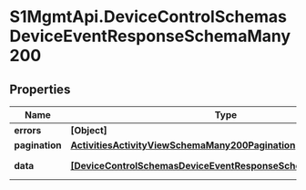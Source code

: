 # S1MgmtApi.DeviceControlSchemasDeviceEventResponseSchemaMany200

## Properties
Name | Type | Description | Notes
------------ | ------------- | ------------- | -------------
**errors** | **[Object]** | Errors | [optional] 
**pagination** | [**ActivitiesActivityViewSchemaMany200Pagination**](ActivitiesActivityViewSchemaMany200Pagination.md) |  | 
**data** | [**[DeviceControlSchemasDeviceEventResponseSchemaMany200Data]**](DeviceControlSchemasDeviceEventResponseSchemaMany200Data.md) | Response data | [optional] 


